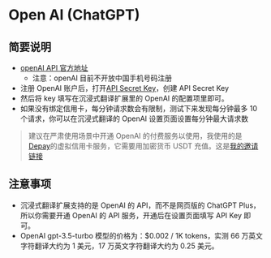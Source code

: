 # Open AI (ChatGPT)

## 简要说明

- [openAI API 官方地址](https://openai.com/api/)
  - 注意：openAI 目前不开放中国手机号码注册
- 注册 OpenAI 账户后，打开[API Secret Key](https://platform.openai.com/account/api-keys)，创建 API Secret Key
- 然后将 key 填写在沉浸式翻译扩展里的 OpenAI 的配置项里即可。
- 如果没有绑定信用卡，每分钟请求数会有限制，测试下来发现每分钟最多 10 个请求，你可以在沉浸式翻译的 OpenAI 设置页面设置每分钟最大请求数

> 建议在严肃使用场景中开通 OpenAI 的付费服务以使用，我使用的是 [Depay](https://depay.depay.one/web-app/register-h5?invitCode=551729&lang=zh-cn)的虚拟信用卡服务，它需要用加密货币 USDT 充值。这是[我的邀请链接](https://depay.depay.one/web-app/register-h5?invitCode=551729&lang=zh-cn)

## 注意事项

- 沉浸式翻译扩展支持的是 OpenAI 的 API，而不是网页版的 ChatGPT Plus，所以你需要开通 OpenAI 的 API 服务，开通后在设置页面填写 API Key 即可。
- OpenAI gpt-3.5-turbo 模型的价格为：$0.002 / 1K tokens，实测 66 万英文字符翻译大约为 1 美元，17 万英文字符翻译大约为 0.25 美元。

<!--

## 自助开通 OpenAI 账户

> Signup is currently unavailable, please try again later.

1. 使用在线接码平台购买一个虚拟手机号码（比如印尼的），接码平台可以选择 sms-activate（支持支付宝，最低充值金额 2 美元，但是平台比较稳定，以后可以一直用下去） （[这是我的邀请链接](https://sms-activate.org/?ref=6345728)），或者选择其他类似的接码平台也可以。
2. 注册好接码平台后，先充值一个最低金额，然后可以选择服务【openAI】，然后选择一个印尼号码（最便宜）
3. 记得打开全局模式，建议美国或日本 IP，打开[OpenAI](https://platform.openai.com/account/api-keys://openai.com/),点击 Sign Up
4.

地址可以用这个美国地址生成器,俄勒冈州(免税)地址生成器 – 美国地址生成器 – [美国身份生成器](https://www.meiguodizhi.com/usa-address/oregon)

- 注册成功后，建议绑定信用卡，因为试用账户的每分钟最多只能发 10 个请求，而绑定了信用卡的用户，每分钟最多可以发 3500 个请求。
- 同样，OpenAI 信用卡目前也不支持国内发行的任何外币/双币信用卡。国内用户可以使用虚拟信用卡进行

-->
